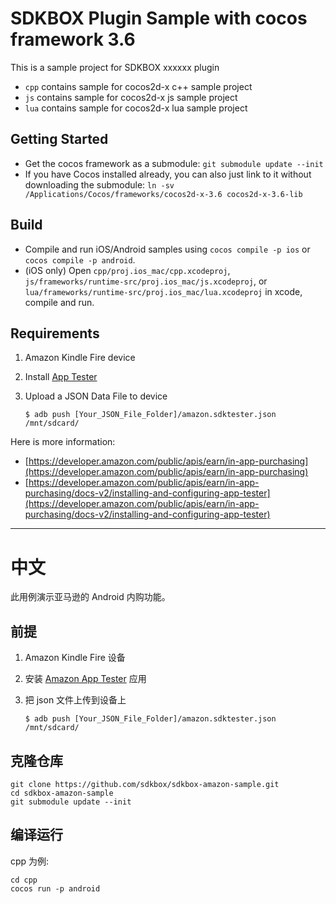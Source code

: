 # SDKBOX Plugin Sample with cocos framework 3.6

This is a sample project for SDKBOX xxxxxx plugin

* `cpp` contains sample for cocos2d-x c++ sample project
* `js` contains sample for cocos2d-x js sample project
* `lua` contains sample for cocos2d-x lua sample project

## Getting Started
* Get the cocos framework as a submodule: `git submodule update --init`
* If you have Cocos installed already, you can also just link to it without downloading the submodule: `ln -sv /Applications/Cocos/frameworks/cocos2d-x-3.6 cocos2d-x-3.6-lib`

## Build
* Compile and run iOS/Android samples using `cocos compile -p ios` or `cocos compile -p android`.
* (iOS only) Open `cpp/proj.ios_mac/cpp.xcodeproj`, `js/frameworks/runtime-src/proj.ios_mac/js.xcodeproj`, or `lua/frameworks/runtime-src/proj.ios_mac/lua.xcodeproj` in xcode, compile and run.

## Requirements

1. Amazon Kindle Fire device
2. Install [App Tester](http://www.amazon.com/Amazon-App-Tester/dp/B00BN3YZM2/ref=sr_1_1?ie=UTF8&qid=1456971495&sr=8-1&keywords=app+tester)
3. Upload a JSON Data File to device

    ```
    $ adb push [Your_JSON_File_Folder]/amazon.sdktester.json /mnt/sdcard/
    ```

Here is more information:

- [https://developer.amazon.com/public/apis/earn/in-app-purchasing](https://developer.amazon.com/public/apis/earn/in-app-purchasing)
- [https://developer.amazon.com/public/apis/earn/in-app-purchasing/docs-v2/installing-and-configuring-app-tester](https://developer.amazon.com/public/apis/earn/in-app-purchasing/docs-v2/installing-and-configuring-app-tester)


----

# 中文

此用例演示亚马逊的 Android 内购功能。

## 前提
1. Amazon Kindle Fire 设备
2. 安装 [Amazon App Tester](http://www.amazon.com/Amazon-App-Tester/dp/B00BN3YZM2/ref=sr_1_1?ie=UTF8&qid=1456971495&sr=8-1&keywords=app+tester) 应用
3. 把 json 文件上传到设备上

    ```
    $ adb push [Your_JSON_File_Folder]/amazon.sdktester.json /mnt/sdcard/
    ```


## 克隆仓库
```
git clone https://github.com/sdkbox/sdkbox-amazon-sample.git
cd sdkbox-amazon-sample
git submodule update --init
```

## 编译运行
cpp 为例:

```
cd cpp
cocos run -p android
```
